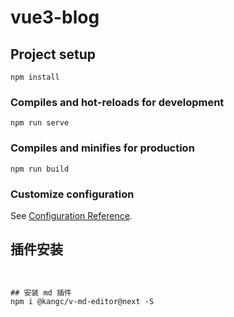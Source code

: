 # vue3-blog

## Project setup
```
npm install
```

### Compiles and hot-reloads for development
```
npm run serve
```

### Compiles and minifies for production
```
npm run build
```

### Customize configuration
See [Configuration Reference](https://cli.vuejs.org/config/).



## 插件安装
```text


## 安装 md 插件
npm i @kangc/v-md-editor@next -S
```